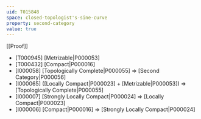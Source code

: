 ```yaml
---
uid: T015848
space: closed-topologist's-sine-curve
property: second-category
value: true
---
```

[[Proof]]

* [T000945] [Metrizable|P000053]
* [T000432] [Compact|P000016]
* [I000058] [Topologically Complete|P000055] => [Second Category|P000056]
* [I000065] ([Locally Compact|P000023] + [Metrizable|P000053]) => [Topologically Complete|P000055]
* [I000007] [Strongly Locally Compact|P000024] => [Locally Compact|P000023]
* [I000006] [Compact|P000016] => [Strongly Locally Compact|P000024]

